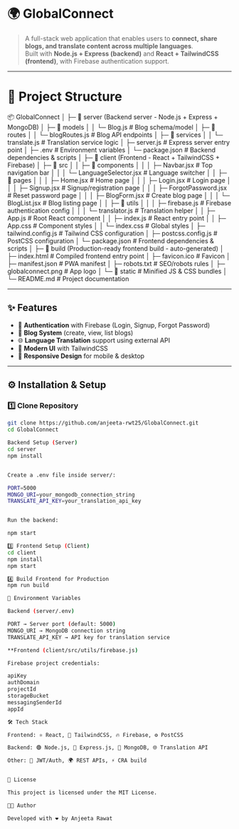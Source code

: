 # 🌍 GlobalConnect

> A full-stack web application that enables users to **connect, share blogs, and translate content across multiple languages**.  
Built with **Node.js + Express (backend)** and **React + TailwindCSS (frontend)**, with Firebase authentication support.

---

# 📂 Project Structure

📦 GlobalConnect
│
├─ 📁 server                 (Backend server - Node.js + Express + MongoDB)
│  ├─ 📁 models
│  │  └─ Blog.js             # Blog schema/model
│  ├─ 📁 routes
│  │  └─ blogRoutes.js       # Blog API endpoints
│  ├─ 📁 services
│  │  └─ translate.js        # Translation service logic
│  ├─ server.js              # Express server entry point
│  ├─ .env                   # Environment variables
│  └─ package.json           # Backend dependencies & scripts
│
├─ 📁 client                 (Frontend - React + TailwindCSS + Firebase)
│  ├─ 📁 src
│  │  ├─ 📁 components
│  │  │  ├─ Navbar.jsx       # Top navigation bar
│  │  │  └─ LanguageSelector.jsx # Language switcher
│  │  ├─ 📁 pages
│  │  │  ├─ Home.jsx         # Home page
│  │  │  ├─ Login.jsx        # Login page
│  │  │  ├─ Signup.jsx       # Signup/registration page
│  │  │  ├─ ForgotPassword.jsx # Reset password page
│  │  │  ├─ BlogForm.jsx     # Create blog page
│  │  │  └─ BlogList.jsx     # Blog listing page
│  │  ├─ 📁 utils
│  │  │  ├─ firebase.js      # Firebase authentication config
│  │  │  └─ translator.js    # Translation helper
│  │  ├─ App.js              # Root React component
│  │  ├─ index.js            # React entry point
│  │  ├─ App.css             # Component styles
│  │  └─ index.css           # Global styles
│  ├─ tailwind.config.js     # Tailwind CSS configuration
│  ├─ postcss.config.js      # PostCSS configuration
│  └─ package.json           # Frontend dependencies & scripts
│
├─ 📁 build                  (Production-ready frontend build - auto-generated)
│  ├─ index.html             # Compiled frontend entry point
│  ├─ favicon.ico            # Favicon
│  ├─ manifest.json          # PWA manifest
│  ├─ robots.txt             # SEO/robots rules
│  ├─ globalconnect.png      # App logo
│  └─ 📁 static              # Minified JS & CSS bundles
│
└─ README.md                 # Project documentation


---

## ✨ Features

- 🔐 **Authentication** with Firebase (Login, Signup, Forgot Password)  
- 📝 **Blog System** (create, view, list blogs)  
- 🌐 **Language Translation** support using external API  
- 🎨 **Modern UI** with TailwindCSS  
- 📱 **Responsive Design** for mobile & desktop  

---

## ⚙️ Installation & Setup

### 1️⃣ Clone Repository
```bash
git clone https://github.com/anjeeta-rwt25/GlobalConnect.git
cd GlobalConnect

Backend Setup (Server)
cd server
npm install


Create a .env file inside server/:

PORT=5000
MONGO_URI=your_mongodb_connection_string
TRANSLATE_API_KEY=your_translation_api_key


Run the backend:

npm start

3️⃣ Frontend Setup (Client)
cd client
npm install
npm start

4️⃣ Build Frontend for Production
npm run build

🔑 Environment Variables

Backend (server/.env)

PORT → Server port (default: 5000)
MONGO_URI → MongoDB connection string
TRANSLATE_API_KEY → API key for translation service

**Frontend (client/src/utils/firebase.js)

Firebase project credentials:

apiKey
authDomain
projectId
storageBucket
messagingSenderId
appId

🛠️ Tech Stack

Frontend: ⚛️ React, 🎨 TailwindCSS, 🔥 Firebase, ⚙️ PostCSS

Backend: 🟢 Node.js, 🚀 Express.js, 🍃 MongoDB, 🌐 Translation API

Other: 🔑 JWT/Auth, 🌍 REST APIs, ⚡ CRA build


📜 License

This project is licensed under the MIT License.

👨‍💻 Author

Developed with ❤️ by Anjeeta Rawat
